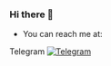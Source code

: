 ### Hi there 👋

- You can reach me at:

Telegram 
[![Telegram](https://static.wixstatic.com/media/e81cdc_efcc928981c0459c8f2cc589d40662b1~mv2.jpeg/v1/fill/w_60,h_40,al_c,q_80,usm_0.66_1.00_0.01,enc_auto/telegrambots.jpeg)](https://t.me/mom_of_code/ "Send me a message")

<!--
**momtheprogram/momtheprogram** is a ✨ _special_ ✨ repository because its `README.md` (this file) appears on your GitHub profile.

Here are some ideas to get you started:

- 🔭 I’m currently working on ...
- 🌱 I’m currently learning ...
- 👯 I’m looking to collaborate on ...
- 🤔 I’m looking for help with ...
- 💬 Ask me about ...
- 📫 How to reach me: ...
- 😄 Pronouns: ...
- ⚡ Fun fact: ...
-->
